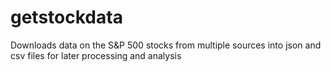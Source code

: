 # getstockdata
Downloads data on the S&amp;P 500 stocks from multiple sources into json and csv files for later processing and analysis
